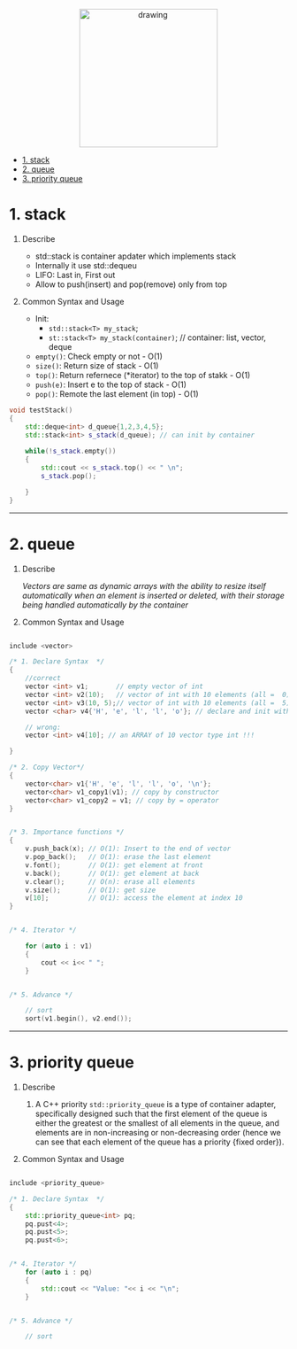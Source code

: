<p style="text-align:center;">
<img src="https://assets.pokemon.com/assets/cms2/img/pokedex/detail/003.png"
alt="drawing" width="250"/>
</p>

- [1. stack](#1-stack)
- [2. queue](#2-queue)
- [3. priority queue](#3-priority-queue)

# 1. stack

1. Describe
    * std::stack is container apdater which implements stack
    * Internally it use std::dequeu
    * LIFO: Last in, First out
    * Allow to push(insert) and pop(remove) only from top

2. Common Syntax and Usage
    * Init: 
        + `std::stack<T> my_stack`; 
        + `st::stack<T> my_stack(container)`;  // container: list, vector, deque
    * `empty()`: Check empty or not - O(1)
    * `size()`: Return size of stack - O(1)
    * `top()`: Return refernece (*iterator) to the top of stakk - O(1)
    * `push(e)`: Insert e to the top of stack - O(1)
    * `pop()`: Remote the last element (in top) - O(1)
 
```c++
void testStack()
{
    std::deque<int> d_queue{1,2,3,4,5};
    std::stack<int> s_stack(d_queue); // can init by container
    
    while(!s_stack.empty())
    {
        std::cout << s_stack.top() << " \n";
        s_stack.pop();

    }
}

```
---
# 2. queue

1. Describe

    *Vectors are same as dynamic arrays with the ability to resize itself automatically when an element is inserted or deleted, with their storage being handled automatically by the container*

2. Common Syntax and Usage

```c++

include <vector>

/* 1. Declare Syntax  */
{
    //correct
    vector <int> v1;       // empty vector of int
    vector <int> v2(10);   // vector of int with 10 elements (all =  0)
    vector <int> v3(10, 5);// vector of int with 10 elements (all =  5)
    vector <char> v4{'H', 'e', 'l', 'l', 'o'}; // declare and init with value

    // wrong:
    vector <int> v4[10]; // an ARRAY of 10 vector type int !!!

}

/* 2. Copy Vector*/
{
    vector<char> v1{'H', 'e', 'l', 'l', 'o', '\n'};
    vector<char> v1_copy1(v1); // copy by constructor
    vector<char> v1_copy2 = v1; // copy by = operator
}


/* 3. Importance functions */
{
    v.push_back(x); // O(1): Insert to the end of vector
    v.pop_back();   // O(1): erase the last element
    v.font();       // O(1): get element at front
    v.back();       // O(1): get element at back
    v.clear();      // O(n): erase all elements
    v.size();       // O(1): get size
    v[10];          // O(1): access the element at index 10
}


/* 4. Iterator */

    for (auto i : v1)
    {
        cout << i<< " ";
    }


/* 5. Advance */

    // sort
    sort(v1.begin(), v2.end());

```
---

# 3. priority queue

1. Describe

    1. A C++ priority `std::priority_queue` is a type of container adapter, specifically designed such that the first element of the queue is either the greatest or the smallest of all elements in the queue, and elements are in non-increasing or non-decreasing order (hence we can see that each element of the queue has a priority {fixed order}).
    

2. Common Syntax and Usage

```c++

include <priority_queue>

/* 1. Declare Syntax  */
{
    std::priority_queue<int> pq;
    pq.pust<4>;
    pq.pust<5>;
    pq.pust<6>;


/* 4. Iterator */
    for (auto i : pq)
    {
        std::cout << "Value: "<< i << "\n";
    }


/* 5. Advance */

    // sort
    

```

